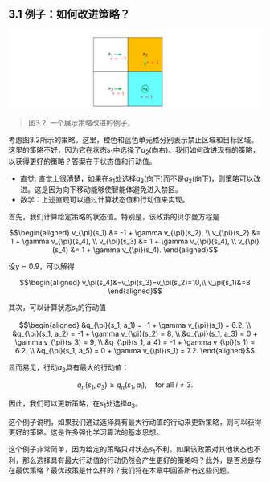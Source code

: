 ## 3.1 例子：如何改进策略？

 ![](../img/03/1.png)
 > 图3.2: 一个展示策略改进的例子。

考虑图3.2所示的策略。这里，橙色和蓝色单元格分别表示禁止区域和目标区域。这里的策略不好，因为它在状态$s_1$中选择了$a_2$(向右)。我们如何改进现有的策略，以获得更好的策略？答案在于状态值和行动值。

- 直觉: 直觉上很清楚，如果在$s_1$处选择$a_3$(向下)而不是$a_2$(向下)，则策略可以改进。这是因为向下移动能够使智能体避免进入禁区。
- 数学：上述直观可以通过计算状态值和行动值来实现。

首先，我们计算给定策略的状态值。特别是，该政策的贝尔曼方程是

$$\begin{aligned}
v_{\pi}(s_1) &= -1 + \gamma v_{\pi}(s_2), \\
v_{\pi}(s_2) &= 1 + \gamma v_{\pi}(s_4), \\
v_{\pi}(s_3) &= 1 + \gamma v_{\pi}(s_4), \\
v_{\pi}(s_4) &= 1 + \gamma v_{\pi}(s_4).
\end{aligned}$$

设$\gamma=0.9$，可以解得

$$\begin{aligned}
    v_\pi(s_4)&=v_\pi(s_3)=v_\pi(s_2)=10,\\
    v_\pi(s_1)&=8
\end{aligned}$$

其次，可以计算状态$s_1$的行动值

$$\begin{aligned}
    &q_{\pi}(s_1, a_1) = -1 + \gamma v_{\pi}(s_1) = 6.2, \\
&q_{\pi}(s_1, a_2) = -1 + \gamma v_{\pi}(s_2) = 8, \\
&q_{\pi}(s_1, a_3) = 0 + \gamma v_{\pi}(s_3) = 9, \\
&q_{\pi}(s_1, a_4) = -1 + \gamma v_{\pi}(s_1) = 6.2, \\
&q_{\pi}(s_1, a_5) = 0 + \gamma v_{\pi}(s_1) = 7.2.
\end{aligned}$$

显而易见，行动$a_3$具有最大的行动值：

$$q_{\pi}(s_1, a_3) \geq q_{\pi}(s_1, a_i), \quad \text{for all } i \neq 3.$$

因此，我们可以更新策略，在$s_1$处选择$a_3$。

这个例子说明，如果我们通过选择具有最大行动值的行动来更新策略，则可以获得更好的策略。这是许多强化学习算法的基本思想。

这个例子非常简单，因为给定的策略只对状态$s_1$不利。如果该政策对其他状态也不利，那么选择具有最大行动值的行动仍然会产生更好的策略吗？此外，是否总是存在最优策略？最优政策是什么样的？我们将在本章中回答所有这些问题。